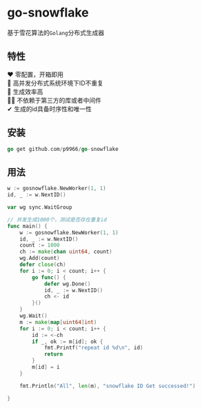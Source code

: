 # go-snowflake
基于雪花算法的`Golang`分布式生成器

## 特性
❤ 零配置，开箱即用  
🚀 高并发分布式系统环境下ID不重复  
🧭 生成效率高  
🐱‍🐉 不依赖于第三方的库或者中间件  
✔ 生成的id具备时序性和唯一性  

## 安装
```go
go get github.com/p9966/go-snowflake
```

## 用法
```go
w := gosnowflake.NewWorker(1, 1)
id, _ := w.NextID()
```

```go
var wg sync.WaitGroup

// 并发生成1000个，测试是否存在重复id
func main() {
	w := gosnowflake.NewWorker(1, 1)
	id, _ := w.NextID()
	count := 1000
	ch := make(chan uint64, count)
	wg.Add(count)
	defer close(ch)
	for i := 0; i < count; i++ {
		go func() {
			defer wg.Done()
			id, _ := w.NextID()
			ch <- id
		}()
	}
	wg.Wait()
	m := make(map[uint64]int)
	for i := 0; i < count; i++ {
		id := <-ch
		if _, ok := m[id]; ok {
			fmt.Printf("repeat id %d\n", id)
			return
		}
		m[id] = i
	}

	fmt.Println("All", len(m), "snowflake ID Get successed!")

}
```
